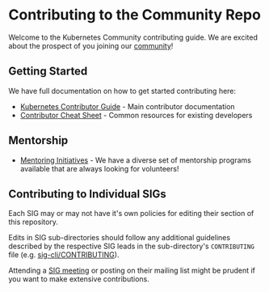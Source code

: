 # Contributing to the Community Repo

Welcome to the Kubernetes Community contributing guide. We are excited about the prospect of you joining our [community](https://github.com/kubernetes/community)!

## Getting Started

We have full documentation on how to get started contributing here: 

- [Kubernetes Contributor Guide](http://git.k8s.io/community/contributors/guide) - Main contributor documentation
- [Contributor Cheat Sheet](https://git.k8s.io/community/contributors/guide/contributor-cheatsheet.md) - Common resources for existing developers

## Mentorship

- [Mentoring Initiatives](https://git.k8s.io/community/mentoring)  - We have a diverse set of mentorship programs available that are always looking for volunteers!

## Contributing to Individual SIGs

Each SIG may or may not have it's own policies for editing their section of this repository.

Edits in SIG sub-directories should follow any additional guidelines described
by the respective SIG leads in the sub-directory's `CONTRIBUTING` file
(e.g. [sig-cli/CONTRIBUTING](sig-cli/CONTRIBUTING.md)).

Attending a [SIG meeting](/sig-list.md) or posting on their mailing list might be prudent if you want to make extensive contributions.

